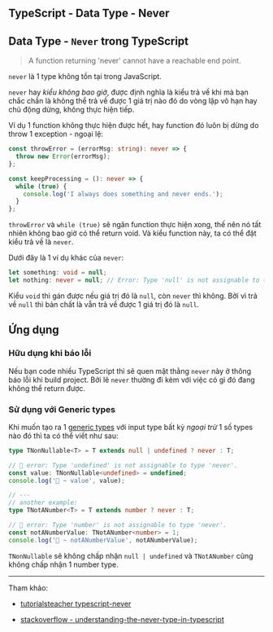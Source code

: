 ## TypeScript - Data Type - Never

## Data Type - `Never` trong TypeScript

> A function returning 'never' cannot have a reachable end point.

`never` là 1 type không tồn tại trong JavaScript.

`never` hay _kiểu không bao giờ_, được định nghĩa là kiểu trả về khi mà bạn chắc chắn là không thể trả về được 1 giá trị nào đó do vòng lặp vô hạn hay chủ động dừng, không thực hiện tiếp.

Ví dụ 1 function không thực hiện được hết, hay function đó luôn bị dừng do throw 1 exception - ngoại lệ:

```ts
const throwError = (errorMsg: string): never => {
  throw new Error(errorMsg);
};

const keepProcessing = (): never => {
  while (true) {
    console.log('I always does something and never ends.');
  }
};
```

`throwError` và `while (true)` sẽ ngăn function thực hiện xong, thế nên nó tất nhiên không bao giờ có thể return void. Và kiểu function này, ta có thể đặt kiểu trả về là `never`.

Dưới đây là 1 ví dụ khác của `never`:

```ts
let something: void = null;
let nothing: never = null; // Error: Type 'null' is not assignable to type 'never'
```

Kiểu `void` thì gán được nếu giá trị đó là `null`, còn `never` thì không. Bởi vì trả về `null` thì bản chất là vẫn trả về được 1 giá trị đó là `null`.

## Ứng dụng

### Hữu dụng khi báo lỗi

Nếu bạn code nhiều TypeScript thì sẽ quen mặt thằng `never` này ở thông báo lỗi khi build project. Bởi lẽ `never` thường đi kèm với việc có gì đó đang không thể return được.

### Sử dụng với Generic types

Khi muốn tạo ra 1 [generic types](https://www.typescriptlang.org/docs/handbook/2/generics.html#generic-types) với input type bất kỳ _ngoại trừ_ 1 số types nào đó thì ta có thể viết như sau:

```ts
type TNonNullable<T> = T extends null | undefined ? never : T;

// 🚫 error: Type 'undefined' is not assignable to type 'never'.
const value: TNonNullable<undefined> = undefined;
console.log('🚀 ~ value', value);

// ---
// another example:
type TNotANumber<T> = T extends number ? never : T;

// 🚫 error: Type 'number' is not assignable to type 'never'.
const notANumberValue: TNotANumber<number> = 1;
console.log('🚀 ~ notANumberValue', notANumberValue);
```

`TNonNullable` sẽ không chấp nhận `null | undefined` và `TNotANumber` cũng không chấp nhận 1 number type.

---

Tham khảo:

- [tutorialsteacher typescript-never](https://www.tutorialsteacher.com/typescript/typescript-never)

- [stackoverflow - understanding-the-never-type-in-typescript](https://stackoverflow.com/questions/40225384/understanding-the-never-type-in-typescript-2)
